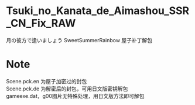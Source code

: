 # Tsuki_no_Kanata_de_Aimashou_SSR_CN_Fix_RAW
月の彼方で逢いましょう SweetSummerRainbow 屋子补丁解包

# Note
Scene.pck.en 为屋子加密过的封包  
Scene.pck.de 为解密后的封包，可用日文版密钥解包  
gameexe.dat，g00图片无特殊处理，用日文版方法即可解包
